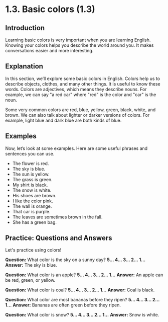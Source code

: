 # 1.3. Basic colors (1.3)

## Introduction

Learning basic colors is very important when you are learning English. Knowing your colors helps you describe the world around you. It makes conversations easier and more interesting.

## Explanation

In this section, we’ll explore some basic colors in English. Colors help us to describe objects, clothes, and many other things. It is useful to know these words. Colors are adjectives, which means they describe nouns. For example, we can say "a red car" where "red" is the color and "car" is the noun.

Some very common colors are red, blue, yellow, green, black, white, and brown. We can also talk about lighter or darker versions of colors. For example, light blue and dark blue are both kinds of blue.

## Examples

Now, let’s look at some examples. Here are some useful phrases and sentences you can use.

- The flower is red.
- The sky is blue.
- The sun is yellow.
- The grass is green.
- My shirt is black.
- The snow is white.
- His shoes are brown.
- I like the color pink.
- The wall is orange.
- That car is purple.
- The leaves are sometimes brown in the fall.
- She has a green bag.

## Practice: Questions and Answers

Let's practice using colors!

**Question:** What color is the sky on a sunny day?
**5... 4... 3... 2... 1...**
**Answer:** The sky is blue.

**Question:** What color is an apple?
**5... 4... 3... 2... 1...**
**Answer:** An apple can be red, green, or yellow.

**Question:** What color is coal?
**5... 4... 3... 2... 1...**
**Answer:** Coal is black.

**Question:** What color are most bananas before they ripen?
**5... 4... 3... 2... 1...**
**Answer:** Bananas are often green before they ripen.

**Question:** What color is snow?
**5... 4... 3... 2... 1...**
**Answer:** Snow is white.
